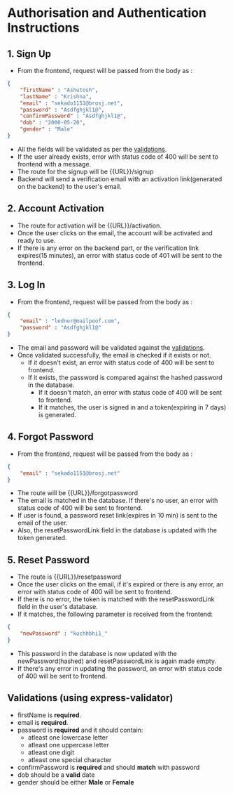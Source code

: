 # Authorisation and Authentication Instructions

## 1. Sign Up

* From the frontend, request will be passed from the body as : 
```json
{
    "firstName" : "Ashutosh",
    "lastName" : "Krishna",
    "email" : "sekado1151@brosj.net",
    "password" : "Asdfghjkl1@",
    "confirmPassword" : "Asdfghjkl1@",
    "dob" : "2000-05-20",
    "gender" : "Male"
}
```

* All the fields will be validated as per the [validations](#validation).
* If the user already exists, error with status code of 400 will be sent to frontend with a message.
* The route for the signup will be {{URL}}/signup
* Backend will send a verification email with an activation link(generated on the backend) to the user's email.

## 2. Account Activation

* The route for activation will be {{URL}}/activation.
* Once the user clicks on the email, the account will be activated and ready to use.
* If there is any error on the backend part, or the verification link expires(15 minutes), an error with status code of 401 will be sent to the frontend.

## 3. Log In

* From the frontend, request will be passed from the body as :

```json
{
    "email" : "lednor@mailpoof.com",
    "password" : "Asdfghjkl1@"
}
```
* The email and password will be validated against the [validations](#validation).
* Once validated successfully, the email is checked if it exists or not.
    * If it doesn't exist, an error with status code of 400 will be sent to frontend.
    * If it exists, the password is compared against the hashed password in the database.
        * If it doesn't match, an error with status code of 400 will be sent to frontend.
        * If it matches, the user is signed in and a token(expiring in 7 days) is generated.

## 4. Forgot Password

* From the frontend, request will be passed from the body as :

```json
{
    "email" : "sekado1151@brosj.net"
}
```
* The route will be {{URL}}/forgotpassword
* The email is matched in the database. If there's no user, an error with status code of 400 will be sent to frontend.
* If user is found, a password reset link(expires in 10 min) is sent to the email of the user. 
* Also, the resetPasswordLink field in the database is updated with the token generated.

## 5. Reset Password

* The route is {{URL}}/resetpassword
* Once the user clicks on the email, if it's expired or there is any error, an error with status code of 400 will be sent to frontend.
* If there is no error, the token is matched with the resetPasswordLink field in the user's database.
* If it matches, the following parameter is received from the frontend:
```json
{
    "newPassword" : "kuchhbhi1_"
}
```
* This password in the database is now updated with the newPassword(hashed) and resetPasswordLink is again made empty.
* If there's any error in updating the password, an error with status code of 400 will be sent to frontend.



## Validations (using express-validator)

* firstName is **required**.
* email is **required**.
* password is **required** and it should contain:
    * atleast one lowercase letter
    * atleast one uppercase letter
    * atleast one digit
    * atleast one special character
* confirmPassword is **required** and should **match** with password
* dob should be a **valid** date
* gender should be either **Male** or **Female**

